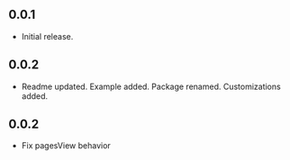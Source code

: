 ## 0.0.1

* Initial release.

## 0.0.2

* Readme updated. Example added. Package renamed. Customizations added.

## 0.0.2

* Fix pagesView behavior
